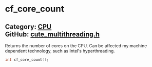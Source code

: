 [](../header.md ':include')

# cf_core_count

Category: [CPU](/api_reference?id=CPU)  
GitHub: [cute_multithreading.h](https://github.com/RandyGaul/cute_framework/blob/master/include/cute_multithreading.h)  
---

Returns the number of cores on the CPU. Can be affected my machine dependent technology, such as Intel's hyperthreading.

```cpp
int cf_core_count();
```

